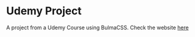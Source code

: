 # Udemy Project
A project from a Udemy Course using BulmaCSS. Check the website [here](https://okenhaha.github.io/companysite_demo/)
